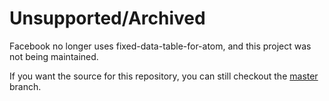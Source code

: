 Unsupported/Archived
====================

Facebook no longer uses fixed-data-table-for-atom, and this project was not being maintained.

If you want the source for this repository, you can still checkout the [master](https://github.com/facebooknuclide/fixed-data-table-for-atom/tree/master) branch.

